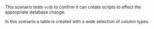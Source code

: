 This scenario tests `vcdb` to confirm it can create scripts to effect the appropriate database change.

In this scenario a table is created with a wide selection of column types.